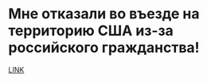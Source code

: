 # Мне отказали во въезде на территорию США из-за российского гражданства!



[LINK](https://varlamov.ru/2275311.html)